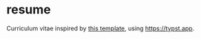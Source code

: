 # resume

Curriculum vitae inspired by [this template](https://github.com/skyzh/typst-cv-template), using https://typst.app.
